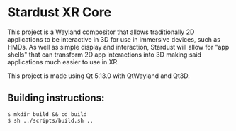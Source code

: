 # Stardust XR Core

This project is a Wayland compositor that allows traditionally 2D applications to be interactive in 3D for use in immersive devices, such as HMDs. As well as simple display and interaction, Stardust will allow for "app shells" that can transform 2D app interactions into 3D making said applications much easier to use in XR.

This project is made using Qt 5.13.0 with QtWayland and Qt3D.

## Building instructions:

```
$ mkdir build && cd build
$ sh ../scripts/build.sh ..
```
